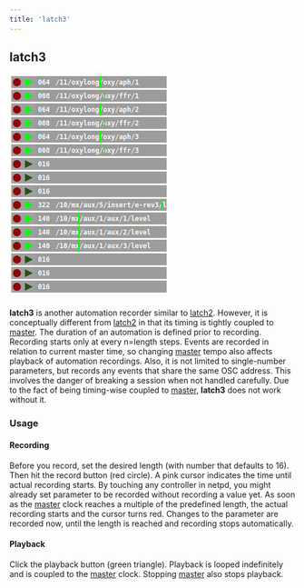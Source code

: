 ```yaml
---
title: 'latch3'
---
```


## latch3

![latch3](latch3.png)


**latch3** is another automation recorder similar to [latch2](../latch2).
However, it is conceptually different from [latch2](../latch2) in that its timing is
tightly coupled to [master](../master). The duration of an automation is defined
prior to recording. Recording starts only at every n=length steps.
Events are recorded in relation to current master time, so changing
[master](../master) tempo also affects playback of automation recordings. Also, it
is not limited to single-number parameters, but records any events
that share the same OSC address. This involves the danger of breaking
a session when not handled carefully. Due to the fact of being timing-wise
coupled to [master](../master), **latch3** does not work without it.

### Usage


#### Recording

Before you record, set the desired length (with number that defaults to 16).
Then hit the record button (red circle). A pink cursor indicates the time
until actual recording starts. By touching any controller in netpd, you
might already set parameter to be recorded without recording a value yet.
As soon as the [master](../master) clock reaches a multiple of the predefined length,
the actual recording starts and the cursor turns red. Changes to the parameter
are recorded now, until the length is reached and recording stops automatically.

#### Playback

Click the playback button (green triangle). Playback is looped indefinitely and
is coupled to the [master](../master) clock. Stopping [master](../master) also stops playback.
